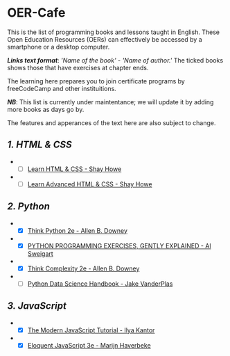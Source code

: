 # OER-Cafe
This is the list of programming books and lessons taught in English. These Open Education Resources (OERs) can effectively be accessed by a smartphone or a desktop computer.

***Links text format***: *'Name of the book'* - *'Name of author.'* The ticked books shows those that have exercises at chapter ends.

The learning here prepares you to join certificate programs by freeCodeCamp and other instituitions.

***NB***: This list is currently under maintentance; we will update it by adding more books as days go by.

The features and apperances of the text here are also subject to change.

## ***1. HTML & CSS***

+ - [ ]  [Learn HTML & CSS - Shay Howe](https://learn.shayhowe.com/)
+  - [ ] [Learn Advanced HTML & CSS - Shay Howe](https://learn.shayhowe.com/advanced-html-css/)

## ***2. Python***

+ - [x]   [Think Python 2e - Allen B. Downey](https://greenteapress.com/wp/think-python-2e/)
+ - [x] [PYTHON PROGRAMMING EXERCISES, GENTLY EXPLAINED - Al Sweigart](https://inventwithpython.com/pythongently/)
+  - [x] [Think Complexity 2e - Allen B. Downey](https://greenteapress.com/complexity2/html/index.html)
+   - [ ] [Python Data Science Handbook - Jake VanderPlas](https://jakevdp.github.io/PythonDataScienceHandbook/)

## ***3. JavaScript***

+ - [x] [The Modern JavaScript Tutorial - Ilya Kantor](https://javascript.info/)
+ - [x] [Eloquent JavaScript 3e - Marijn Haverbeke](https://eloquentjavascript.net/)
